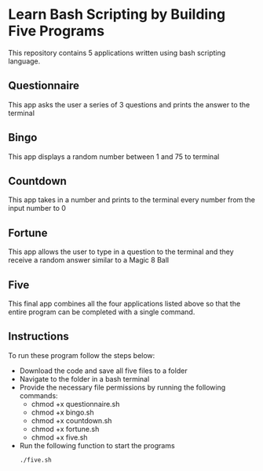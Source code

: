 # Learn Bash Scripting by Building Five Programs
This repository contains 5 applications written using bash scripting language.

## Questionnaire
This app asks the user a series of 3 questions and prints the answer to the terminal

## Bingo
This app displays a random number between 1 and 75 to terminal

## Countdown
This app takes in a number and prints to the terminal every number from the input number to 0

## Fortune
This app allows the user to type in a question to the terminal and they receive a random answer similar to a Magic 8 Ball

## Five
This final app combines all the four applications listed above so that the entire program can be completed with a single command.

## Instructions
To run these program follow the steps below:
- Download the code and save all five files to a folder
- Navigate to the folder in a bash terminal
- Provide the necessary file permissions by running the following commands:
  + chmod +x questionnaire.sh
  + chmod +x bingo.sh
  + chmod +x countdown.sh
  + chmod +x fortune.sh
  + chmod +x five.sh
- Run the following function to start the programs
  ```
  ./five.sh
  ```
